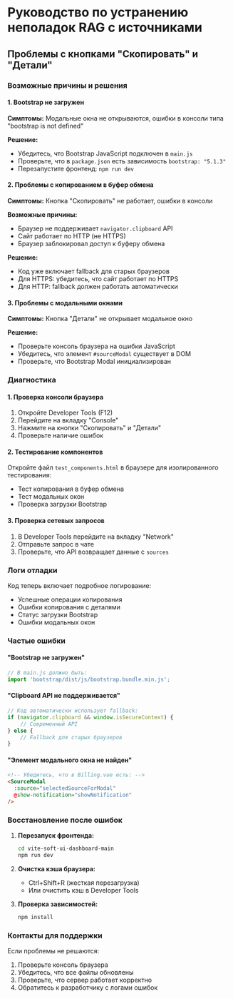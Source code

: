 # Руководство по устранению неполадок RAG с источниками

## Проблемы с кнопками "Скопировать" и "Детали"

### Возможные причины и решения

#### 1. Bootstrap не загружен
**Симптомы:** Модальные окна не открываются, ошибки в консоли типа "bootstrap is not defined"

**Решение:**
- Убедитесь, что Bootstrap JavaScript подключен в `main.js`
- Проверьте, что в `package.json` есть зависимость `bootstrap: "5.1.3"`
- Перезапустите фронтенд: `npm run dev`

#### 2. Проблемы с копированием в буфер обмена
**Симптомы:** Кнопка "Скопировать" не работает, ошибки в консоли

**Возможные причины:**
- Браузер не поддерживает `navigator.clipboard` API
- Сайт работает по HTTP (не HTTPS)
- Браузер заблокировал доступ к буферу обмена

**Решение:**
- Код уже включает fallback для старых браузеров
- Для HTTPS: убедитесь, что сайт работает по HTTPS
- Для HTTP: fallback должен работать автоматически

#### 3. Проблемы с модальными окнами
**Симптомы:** Кнопка "Детали" не открывает модальное окно

**Решение:**
- Проверьте консоль браузера на ошибки JavaScript
- Убедитесь, что элемент `#sourceModal` существует в DOM
- Проверьте, что Bootstrap Modal инициализирован

### Диагностика

#### 1. Проверка консоли браузера
1. Откройте Developer Tools (F12)
2. Перейдите на вкладку "Console"
3. Нажмите на кнопки "Скопировать" и "Детали"
4. Проверьте наличие ошибок

#### 2. Тестирование компонентов
Откройте файл `test_components.html` в браузере для изолированного тестирования:
- Тест копирования в буфер обмена
- Тест модальных окон
- Проверка загрузки Bootstrap

#### 3. Проверка сетевых запросов
1. В Developer Tools перейдите на вкладку "Network"
2. Отправьте запрос в чате
3. Проверьте, что API возвращает данные с `sources`

### Логи отладки

Код теперь включает подробное логирование:
- Успешные операции копирования
- Ошибки копирования с деталями
- Статус загрузки Bootstrap
- Ошибки модальных окон

### Частые ошибки

#### "Bootstrap не загружен"
```javascript
// В main.js должно быть:
import 'bootstrap/dist/js/bootstrap.bundle.min.js';
```

#### "Clipboard API не поддерживается"
```javascript
// Код автоматически использует fallback:
if (navigator.clipboard && window.isSecureContext) {
    // Современный API
} else {
    // Fallback для старых браузеров
}
```

#### "Элемент модального окна не найден"
```html
<!-- Убедитесь, что в Billing.vue есть: -->
<SourceModal 
  :source="selectedSourceForModal"
  @show-notification="showNotification"
/>
```

### Восстановление после ошибок

1. **Перезапуск фронтенда:**
   ```bash
   cd vite-soft-ui-dashboard-main
   npm run dev
   ```

2. **Очистка кэша браузера:**
   - Ctrl+Shift+R (жесткая перезагрузка)
   - Или очистить кэш в Developer Tools

3. **Проверка зависимостей:**
   ```bash
   npm install
   ```

### Контакты для поддержки

Если проблемы не решаются:
1. Проверьте консоль браузера
2. Убедитесь, что все файлы обновлены
3. Проверьте, что сервер работает корректно
4. Обратитесь к разработчику с логами ошибок 